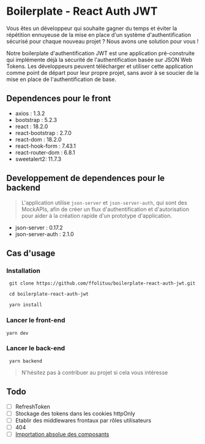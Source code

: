 # Boilerplate - React Auth JWT

Vous êtes un développeur qui souhaite gagner du temps et éviter la répétition ennuyeuse de la mise en place d'un système d'authentification sécurisé pour chaque nouveau projet ? Nous avons une solution pour vous !

Notre boilerplate d'authentification JWT est une application pré-construite qui implémente déjà la sécurité de l'authentification basée sur JSON Web Tokens. Les développeurs peuvent télécharger et utiliser cette application comme point de départ pour leur propre projet, sans avoir à se soucier de la mise en place de l'authentification de base.

## Dependences pour le front

- axios : 1.3.2
- bootstrap : 5.2.3
- react : 18.2.0
- react-bootstrap : 2.7.0
- react-dom : 18.2.0
- react-hook-form : 7.43.1
- react-router-dom : 6.8.1
- sweetalert2: 11.7.3

## Developpement de dependences pour le backend
>
> L'application utilise `json-server` et `json-server-auth`, qui sont des MockAPIs, afin de créer un flux d'authentification et d'autorisation pour aider à la création rapide d'un prototype d'application.

- json-server : 0.17.2
- json-server-auth : 2.1.0

## Cas d'usage

### Installation

````
 git clone https://github.com/ffolituu/boilerplate-react-auth-jwt.git 

 cd boilerplate-react-auth-jwt

 yarn install
 ````

### Lancer le front-end

````
yarn dev
````

### Lancer le back-end

````
 yarn backend 
````

> N'hésitez pas à contribuer au projet si cela vous intéresse

## Todo

- [ ] RefreshToken
- [ ] Stockage des tokens dans les cookies httpOnly
- [ ] Etablir des middlewares frontaux par rôles utilisateurs
- [ ] 404 
- [ ] [Importation absolue des composants](https://plainenglish.io/blog/how-to-set-up-path-resolving-in-vite-ad284e0d9eae) 

